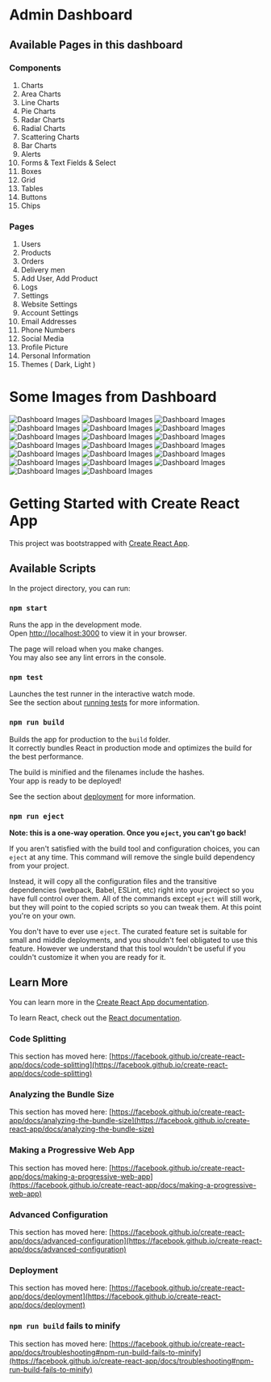 # Admin Dashboard

## Available Pages in this dashboard
### Components
1. Charts
  1. Area Charts
  2. Line Charts
  3. Pie Charts
  4. Radar Charts
  5. Radial Charts
  6. Scattering Charts
  7. Bar Charts
2. Alerts
3. Forms & Text Fields & Select
4. Boxes
5. Grid
6. Tables
7. Buttons
8. Chips

### Pages
1. Users
2. Products
3. Orders
4. Delivery men
5. Add User, Add Product
6. Logs
7. Settings
  1. Website Settings
  2. Account Settings
  3. Email Addresses
  4. Phone Numbers
  5. Social Media
  6. Profile Picture
  7. Personal Information
8. Themes ( Dark, Light )

# Some Images from Dashboard

![Dashboard Images](./taken-images/01.png)
![Dashboard Images](./taken-images/02.png)
![Dashboard Images](./taken-images/03.png)
![Dashboard Images](./taken-images/04.png)
![Dashboard Images](./taken-images/05.png)
![Dashboard Images](./taken-images/06.png)
![Dashboard Images](./taken-images/07.png)
![Dashboard Images](./taken-images/08.png)
![Dashboard Images](./taken-images/09.png)
![Dashboard Images](./taken-images/10.png)
![Dashboard Images](./taken-images/11.png)
![Dashboard Images](./taken-images/12.png)
![Dashboard Images](./taken-images/13.png)
![Dashboard Images](./taken-images/14.png)
![Dashboard Images](./taken-images/15.png)
![Dashboard Images](./taken-images/16.png)
![Dashboard Images](./taken-images/17.png)
![Dashboard Images](./taken-images/18.png)
![Dashboard Images](./taken-images/19.png)
![Dashboard Images](./taken-images/20.png)

# Getting Started with Create React App

This project was bootstrapped with [Create React App](https://github.com/facebook/create-react-app).

## Available Scripts

In the project directory, you can run:

### `npm start`

Runs the app in the development mode.\
Open [http://localhost:3000](http://localhost:3000) to view it in your browser.

The page will reload when you make changes.\
You may also see any lint errors in the console.

### `npm test`

Launches the test runner in the interactive watch mode.\
See the section about [running tests](https://facebook.github.io/create-react-app/docs/running-tests) for more information.

### `npm run build`

Builds the app for production to the `build` folder.\
It correctly bundles React in production mode and optimizes the build for the best performance.

The build is minified and the filenames include the hashes.\
Your app is ready to be deployed!

See the section about [deployment](https://facebook.github.io/create-react-app/docs/deployment) for more information.

### `npm run eject`

**Note: this is a one-way operation. Once you `eject`, you can't go back!**

If you aren't satisfied with the build tool and configuration choices, you can `eject` at any time. This command will remove the single build dependency from your project.

Instead, it will copy all the configuration files and the transitive dependencies (webpack, Babel, ESLint, etc) right into your project so you have full control over them. All of the commands except `eject` will still work, but they will point to the copied scripts so you can tweak them. At this point you're on your own.

You don't have to ever use `eject`. The curated feature set is suitable for small and middle deployments, and you shouldn't feel obligated to use this feature. However we understand that this tool wouldn't be useful if you couldn't customize it when you are ready for it.

## Learn More

You can learn more in the [Create React App documentation](https://facebook.github.io/create-react-app/docs/getting-started).

To learn React, check out the [React documentation](https://reactjs.org/).

### Code Splitting

This section has moved here: [https://facebook.github.io/create-react-app/docs/code-splitting](https://facebook.github.io/create-react-app/docs/code-splitting)

### Analyzing the Bundle Size

This section has moved here: [https://facebook.github.io/create-react-app/docs/analyzing-the-bundle-size](https://facebook.github.io/create-react-app/docs/analyzing-the-bundle-size)

### Making a Progressive Web App

This section has moved here: [https://facebook.github.io/create-react-app/docs/making-a-progressive-web-app](https://facebook.github.io/create-react-app/docs/making-a-progressive-web-app)

### Advanced Configuration

This section has moved here: [https://facebook.github.io/create-react-app/docs/advanced-configuration](https://facebook.github.io/create-react-app/docs/advanced-configuration)

### Deployment

This section has moved here: [https://facebook.github.io/create-react-app/docs/deployment](https://facebook.github.io/create-react-app/docs/deployment)

### `npm run build` fails to minify

This section has moved here: [https://facebook.github.io/create-react-app/docs/troubleshooting#npm-run-build-fails-to-minify](https://facebook.github.io/create-react-app/docs/troubleshooting#npm-run-build-fails-to-minify)

